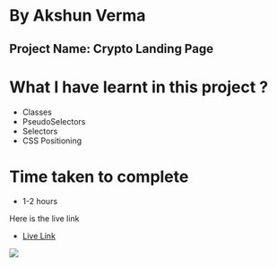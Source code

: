 # By Akshun Verma

## Project Name: Crypto Landing Page

# What I have learnt in this project ?
  - Classes
  - PseudoSelectors
  - Selectors
  - CSS Positioning

# Time taken to complete
- 1-2 hours

Here is the live link 
- [Live Link](https://project05-ineuron45.netlify.app/)







![](https://img.shields.io/badge/HTML5-CSS3-orange)
